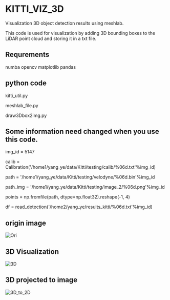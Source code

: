 # KITTI_VIZ_3D
Visualization 3D object detection results using meshlab.

This code is used for visualization by adding 3D bounding boxes to the LiDAR point cloud and storing it in a txt file.

## Requrements
numba
opencv
matplotlib
pandas
## python code

kitti_util.py

meshlab_file.py

draw3Dbox2img.py



## Some information need changed when you use this code.


img_id = 5147

calib = Calibration('/home1/yang_ye/data/Kitti/testing/calib/%06d.txt'%img_id)

path = '/home1/yang_ye/data/Kitti/testing/velodyne/%06d.bin'%img_id

path_img = '/home1/yang_ye/data/Kitti/testing/image_2/%06d.png'%img_id

points = np.fromfile(path, dtype=np.float32).reshape(-1, 4)

df = read_detection('/home2/yang_ye/results_kitti/%06d.txt'%img_id)



## origin image
![Ori](https://github.com/yeyang1021/KITTI_VIZ_3D/blob/master/005147.png)

## 3D Visualization

![3D](https://github.com/yeyang1021/KITTI_VIZ_3D/blob/master/snapshot_514700.png)


## 3D projected to image
![3D_to_2D](https://github.com/yeyang1021/KITTI_VIZ_3D/blob/master/5147_img.png)

